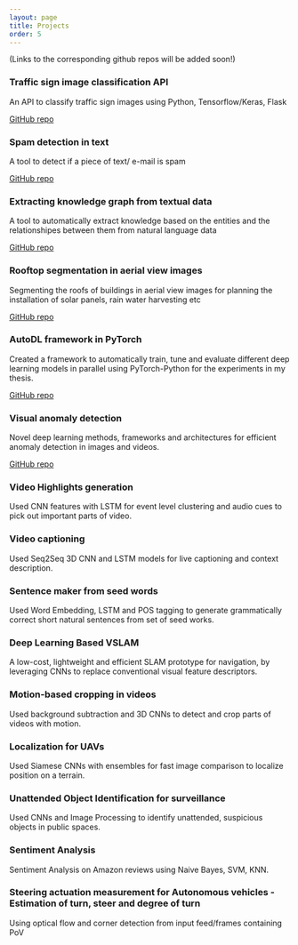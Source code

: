 ```yaml
---
layout: page
title: Projects
order: 5
---
```

(Links to the corresponding github repos will be added soon!)

### Traffic sign image classification API
<p class="message">
An API to classify traffic sign images using Python, Tensorflow/Keras, Flask

[GitHub repo](https://github.com/ambareeshravi/TrafficSignClassifier_API)
</p>

### Spam detection in text
<p class="message">
A tool to detect if a piece of text/ e-mail is spam
  
[GitHub repo](https://github.com/ambareeshravi/Spam_Detection)
</p>

### Extracting knowledge graph from textual data
<p class="message">
A tool to automatically extract knowledge based on the entities and the relationshipes between them from natural language data
  
[GitHub repo](https://github.com/ambareeshravi/Knowledge_Graphs-Text)
</p>

### Rooftop segmentation in aerial view images
<p class="message">
Segmenting the roofs of buildings in aerial view images for planning the installation of solar panels, rain water harvesting etc 
  
[GitHub repo](https://github.com/ambareeshravi/Rooftop_Segmentation_PixelClassifier)
</p>


### AutoDL framework in PyTorch
<p class="message">
Created a framework to automatically train, tune and evaluate different deep learning models in parallel using PyTorch-Python for the experiments in my thesis.
  
[GitHub repo](https://github.com/ambareeshravi/Thesis_VideoAnomalyDetection)
</p>

### Visual anomaly detection
<p class="message">
Novel deep learning methods, frameworks and architectures for efficient anomaly detection in images and videos.
  
[GitHub repo](https://github.com/ambareeshravi/Thesis_VideoAnomalyDetection)
</p>

### Video Highlights generation
<p class="message">
Used CNN features with LSTM for event level clustering and audio cues to pick out important parts of video.
</p>

### Video captioning
<p class="message">
Used Seq2Seq 3D CNN and LSTM models for live captioning and context description.
</p>

### Sentence maker from seed words
<p class="message">
Used Word Embedding, LSTM and POS tagging to generate grammatically correct short natural sentences from set of seed works.
</p>

### Deep Learning Based VSLAM
<p class="message">
A low-cost, lightweight and efficient SLAM prototype for navigation, by leveraging CNNs to replace conventional visual feature descriptors.
</p>

### Motion-based cropping in videos
<p class="message">
Used background subtraction and 3D CNNs to detect and crop parts of videos with motion.
</p>

### Localization for UAVs
<p class="message">
Used Siamese CNNs with ensembles for fast image comparison to localize position on a terrain.
</p>

### Unattended Object Identification for surveillance
<p class="message">
Used CNNs and Image Processing to identify unattended, suspicious objects in public spaces.
</p>

### Sentiment Analysis
<p class="message">
Sentiment Analysis on Amazon reviews using Naive Bayes, SVM, KNN.
</p>

### Steering actuation measurement for Autonomous vehicles - Estimation of turn, steer and degree of turn
<p class="message">
Using optical flow and corner detection from input feed/frames containing PoV
</p>
